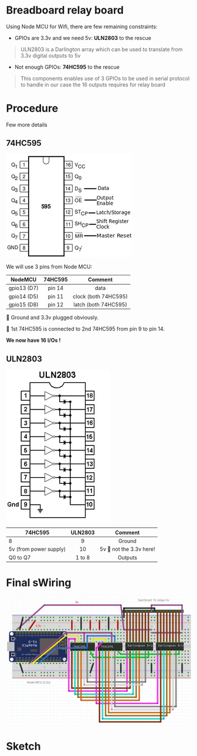 
# Breadboard relay board

Using Node MCU for Wifi, there are few remaining constraints:

- GPIOs are 3.3v and we need 5v: __ULN2803__ to the rescue
> ULN2803 is a Darlington array which can be used to translate from 3.3v digital outputs to 5v

- Not enough GPIOs: __74HC595__ to the rescue
> This components enables use of 3 GPIOs to be used in serial protocol to handle in our case the 16 outputs requires for relay board


# Procedure

Few more details

## 74HC595

![74HC595 pins](/res/74HC595-pins.png)


We will use 3 pins from Node MCU:

| NodeMCU       | 74HC595       | Comment  |
| ------------- |:-------------:|:--------:|
| gpio13 (D7)   | pin 14        | data     |
| gpio14 (D5)   | pin 11        | clock (both 74HC595)   |
| gpio15 (D8)   | pin 12        | latch (both 74HC595)   |


:bell: Ground and 3.3v plugged obviously.

:bell: 1st 74HC595 is connected to 2nd 74HC595 from pin 9 to pin 14.


__We now have 16 I/Os !__


## ULN2803

![ULN2803 pins](/res/ULN2803-pins.jpg)


| 74HC595       | ULN2803       | Comment  |
| ------------- |:-------------:|:--------:|
| 8    | 9         | Ground   |
| 5v (from power supply)   | 10        | 5v :bell: not the 3.3v here!  |
| Q0 to Q7   | 1 to 8        | Outputs   |



# Final sWiring

![Breadboard NodeMCU](/res/web-relay-board-nodemcu.png)


# Sketch

